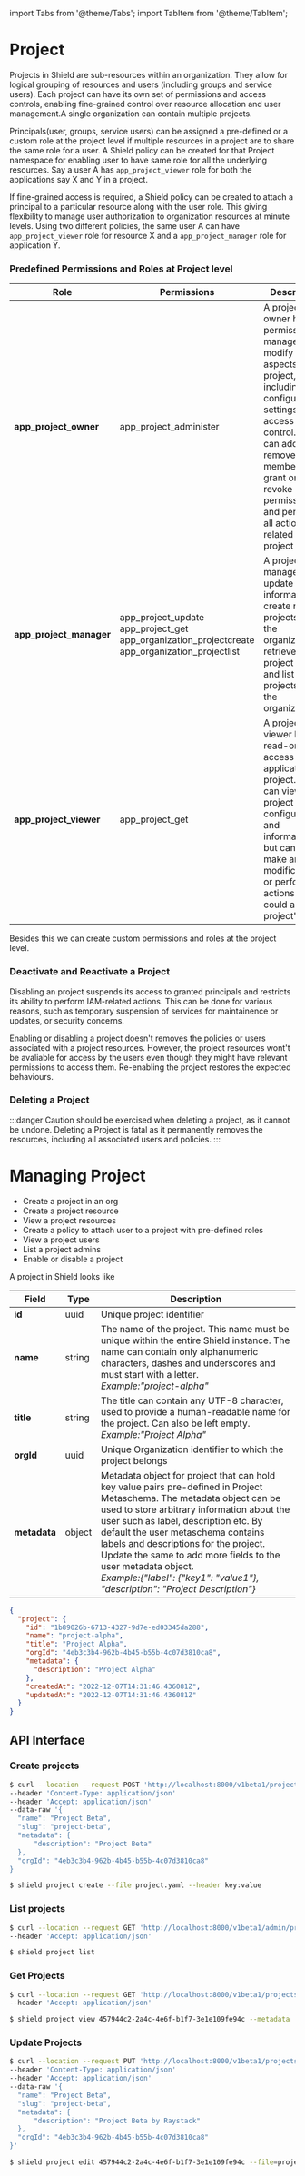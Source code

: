 import Tabs from '@theme/Tabs';
import TabItem from '@theme/TabItem';

# Project

Projects in Shield are sub-resources within an organization. They allow for logical grouping of resources and users (including groups and service users). Each project can have its own set of permissions and access controls, enabling fine-grained control over resource allocation and user management.A single organization can contain multiple projects.

Principals(user, groups, service users) can be assigned a pre-defined or a custom role at the project level if multiple resources in a project are to share the same role for a user. A Shield policy can be created for that Project namespace for enabling user to have same role for all the underlying resources. Say a user A has `app_project_viewer` role for both the applications say X and Y in a project.

If fine-grained access is required, a Shield policy can be created to attach a principal to a particular resource along with the user role. This giving flexibility to manage user authorization to organization resources at minute levels. Using two different policies, the same user A can have `app_project_viewer` role for resource X and a `app_project_manager` role for application Y.

### Predefined Permissions and Roles at Project level

| **Role**                | **Permissions**                                                                                               | **Description**                                                                                                                                                                                                                                      |
| ----------------------- | ------------------------------------------------------------------------------------------------------------- | ---------------------------------------------------------------------------------------------------------------------------------------------------------------------------------------------------------------------------------------------------- |
| **app_project_owner**   | app_project_administer                                                                                        | A project owner have permissions to manage and modify all aspects of the project, including configuration, settings, and access control. They can add or remove members, grant or revoke permissions, and perform all actions related to the project |
| **app_project_manager** | app_project_update <br/>app_project_get<br/> app_organization_projectcreate <br/>app_organization_projectlist | A project manager can update project information, create new projects within the organization, retrieve project details and list all projects under the organization.                                                                                |
| **app_project_viewer**  | app_project_get                                                                                               | A project viewer has read-only access to the application project. They can view project details, configurations, and information but cannot make any modifications or perform any actions that could alter the project's state.                      |

Besides this we can create custom permissions and roles at the project level.

### Deactivate and Reactivate a Project

Disabling an project suspends its access to granted principals and restricts its ability to perform IAM-related actions. This can be done for various reasons, such as temporary suspension of services for maintainence or updates, or security concerns.

Enabling or disabling a project doesn't removes the policies or users associated with a project resources. However, the project resources wont't be avaliable for access by the users even though they might have relevant permissions to access them. Re-enabling the project restores the expected behaviours.

### Deleting a Project

:::danger
Caution should be exercised when deleting a project, as it cannot be undone. Deleting a Project is fatal as it permanently removes the resources, including all associated users and policies.
:::

# Managing Project

- Create a project in an org
- Create a project resource
- View a project resources
- Create a policy to attach user to a project with pre-defined roles
- View a project users
- List a project admins
- Enable or disable a project

A project in Shield looks like

<Tabs groupId="model">
  <TabItem value="Model" label="Model" default>

| Field        | Type   | Description                                                                                                                                                                                                                                                                                                                                                                                                                                     |
| ------------ | ------ | ----------------------------------------------------------------------------------------------------------------------------------------------------------------------------------------------------------------------------------------------------------------------------------------------------------------------------------------------------------------------------------------------------------------------------------------------- |
| **id**       | uuid   | Unique project identifier                                                                                                                                                                                                                                                                                                                                                                                                                       |
| **name**     | string | The name of the project. This name must be unique within the entire Shield instance. The name can contain only alphanumeric characters, dashes and underscores and must start with a letter. <br/> _Example:"project-alpha"_                                                                                                                                                                                                                    |
| **title**    | string | The title can contain any UTF-8 character, used to provide a human-readable name for the project. Can also be left empty. <br/> _Example:"Project Alpha"_                                                                                                                                                                                                                                                                                       |
| **orgId**    | uuid   | Unique Organization identifier to which the project belongs                                                                                                                                                                                                                                                                                                                                                                                     |
| **metadata** | object | Metadata object for project that can hold key value pairs pre-defined in Project Metaschema. The metadata object can be used to store arbitrary information about the user such as label, description etc. By default the user metaschema contains labels and descriptions for the project. Update the same to add more fields to the user metadata object. <br/> _Example:{"label": {"key1": "value1"}, "description": "Project Description"}_ |

</TabItem>
<TabItem value="JSON" label="Sample JSON" default>

```json
{
  "project": {
    "id": "1b89026b-6713-4327-9d7e-ed03345da288",
    "name": "project-alpha",
    "title": "Project Alpha",
    "orgId": "4eb3c3b4-962b-4b45-b55b-4c07d3810ca8",
    "metadata": {
      "description": "Project Alpha"
    },
    "createdAt": "2022-12-07T14:31:46.436081Z",
    "updatedAt": "2022-12-07T14:31:46.436081Z"
  }
}
```

</TabItem>
</Tabs>

## API Interface

### Create projects

<Tabs groupId="api">
  <TabItem value="HTTP" label="HTTP" default>

```bash
$ curl --location --request POST 'http://localhost:8000/v1beta1/projects'
--header 'Content-Type: application/json'
--header 'Accept: application/json'
--data-raw '{
  "name": "Project Beta",
  "slug": "project-beta",
  "metadata": {
      "description": "Project Beta"
  },
  "orgId": "4eb3c3b4-962b-4b45-b55b-4c07d3810ca8"
}
```

  </TabItem>
  <TabItem value="CLI" label="CLI" default>

```bash
$ shield project create --file project.yaml --header key:value
```

  </TabItem>
</Tabs>

### List projects

<Tabs groupId="api">
  <TabItem value="HTTP" label="HTTP" default>

```bash
$ curl --location --request GET 'http://localhost:8000/v1beta1/admin/projects'
--header 'Accept: application/json'
```

  </TabItem>
  <TabItem value="CLI" label="CLI" default>

```bash
$ shield project list
```

  </TabItem>
</Tabs>

### Get Projects

<Tabs groupId="api">
  <TabItem value="HTTP" label="HTTP" default>

```bash
$ curl --location --request GET 'http://localhost:8000/v1beta1/projects/457944c2-2a4c-4e6f-b1f7-3e1e109fe94c'
--header 'Accept: application/json'
```

  </TabItem>
  <TabItem value="CLI" label="CLI" default>

```bash
$ shield project view 457944c2-2a4c-4e6f-b1f7-3e1e109fe94c --metadata
```

  </TabItem>
</Tabs>

### Update Projects

<Tabs groupId="api">
  <TabItem value="HTTP" label="HTTP" default>

```bash
$ curl --location --request PUT 'http://localhost:8000/v1beta1/projects/457944c2-2a4c-4e6f-b1f7-3e1e109fe94c'
--header 'Content-Type: application/json'
--header 'Accept: application/json'
--data-raw '{
  "name": "Project Beta",
  "slug": "project-beta",
  "metadata": {
      "description": "Project Beta by Raystack"
  },
  "orgId": "4eb3c3b4-962b-4b45-b55b-4c07d3810ca8"
}'
```

  </TabItem>
  <TabItem value="CLI" label="CLI" default>
  
```bash
$ shield project edit 457944c2-2a4c-4e6f-b1f7-3e1e109fe94c --file=project.yaml````
```
  </TabItem>
</Tabs>
